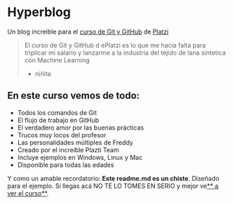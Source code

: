 # Hyperblog
Un blog increible para el [curso de Git y GitHub](https://platzi.com/clases/git-github/ "curso de Git y GitHub") de [Platzi](https://platzi.com/clases/git-github/ "Platzi")
>El curso de Git y GitHub d ePlatzi es lo que me hacia falta para triplicar mi salario y lanzarme a la industria del tejido de lana sintetica con Machine Learning
> - niñita

## En este curso vemos de todo:
* Todos los comandos de Git
* El flujo de trabajo en GitHub 
* El verdadero amor por las buenas prácticas
* Trucos muy locos del profesor
* Las personalidades múltiples de Freddy
* Creado por el increíble Plazti Team
* Incluye ejemplos en Windows, Linux y Mac
* Disponible para todas las edades

Y como un amable recordatorio: **Este readme.md es un chiste**. Diseñado para el ejemplo. Si llegas acá NO TE LO TOMES EN SERIO y mejor ve[** a ver el curso**](https://platzi.com/clases/git-github// " a ver el curso"). 